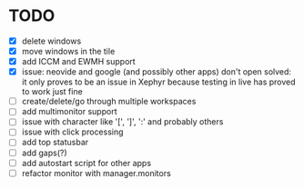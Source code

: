 # TODO

- [x] delete windows
- [x] move windows in the tile
- [x] add ICCM and EWMH support
- [x] issue: neovide and google (and possibly other apps) don't open
        solved: it only proves to be an issue in Xephyr because testing in live has proved to work just fine
- [ ] create/delete/go through multiple workspaces
- [ ] add multimonitor support
- [ ] issue with character like '[', ']', ':' and probably others
- [ ] issue with click processing
- [ ] add top statusbar
- [ ] add gaps(?)
- [ ] add autostart script for other apps
- [ ] refactor monitor with manager.monitors
